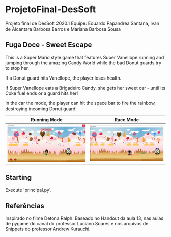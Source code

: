 # ProjetoFinal-DesSoft
 Projeto final de DesSoft 2020.1
 Equipe: Eduardo Papandrea Santana, Ivan de Alcantara Barbosa Barros e Mariana Barbosa Sousa

 ## Fuga Doce - Sweet Escape

This is a Super Mario style game that features Super Vanellope running and jumping through the amazing Candy World while the bad Donut guards try to stop her.

If a Donut guard hits Vanellope, the player loses health.

If Super Vanellope eats a Brigadeiro Candy, she gets her sweet car - until its Coke fuel ends or a guard hits her!

In the car the mode, the player can hit the space bar to fire the rainbow, destroying incoming Donut guard!

Running Mode               |  Race Mode
:-------------------------:|:-------------------------:
![](imagens/modo1.png)   |  ![](imagens/modo2.png)

## Starting

Execute 'principal.py'. 

 ## Referências

Inspirado no filme Detona Ralph. Baseado no Handout da aula 13, nas aulas de pygame do canal do professor Luciano Soares e nos arquivos de Snippets do professor Andrew Kurauchi. 